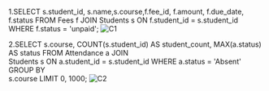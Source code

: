 1.SELECT s.student_id, s.name,s.course,f.fee_id, f.amount, f.due_date, f.status 
 FROM 
 Fees f JOIN Students s 
 ON f.student_id = s.student_id
 WHERE f.status = 'unpaid';
![C1](https://github.com/user-attachments/assets/631f5a9d-bdc3-4e5e-8364-5792881face4)


2.SELECT 
    s.course,
    COUNT(s.student_id) AS student_count,
    MAX(a.status) AS status
FROM 
    Attendance a 
JOIN   
    Students s 
ON 
    a.student_id = s.student_id 
WHERE 
    a.status = 'Absent'
GROUP BY  
    s.course
LIMIT 0, 1000;
![C2](https://github.com/user-attachments/assets/2de1731e-3c5e-4545-b704-42307bcfbee0)

